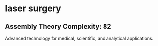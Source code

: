 # laser surgery

## Assembly Theory Complexity: 82
Advanced technology for medical, scientific, and analytical applications.
